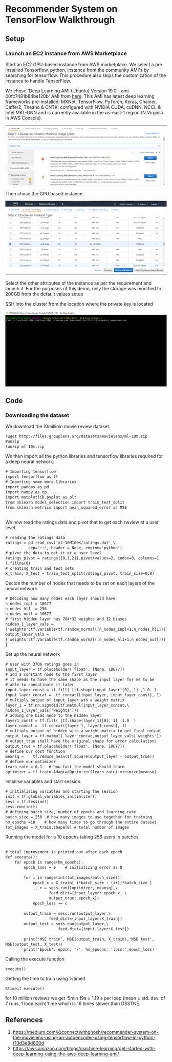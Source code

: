 # Recommender System on TensorFlow Walkthrough

## Setup

### Launch an EC2 instance from AWS Marketplace

Start an EC2 GPU-based instance from AWS marketplace. We select a pre installed Tensorflow, 
python, instance from the community AMI's by searching for tensorflow. This procedure also skips the customization of the instance to handle TensorFlow.

We chose 'Deep Learning AMI (Ubuntu) Version 19.0 - ami-00fc7481b84be120b' AMI from [here](https://console.aws.amazon.com/ec2/v2/home?region=us-east-1#LaunchInstanceWizard:).
This AMI has latest deep learning frameworks pre-installed: MXNet, TensorFlow, PyTorch, Keras, Chainer, Caffe/2, Theano & CNTK, configured with NVIDIA CUDA, cuDNN, NCCL & Intel MKL-DNN and is currently available in the us-east-1 region (N.Virginia in AWS Console).


![Selecting an AMI with tensorflow preinstalled](TF_AMI.PNG)

Then chose the GPU based instance.

![Select a gpu based instance](TF_GPU.PNG)

Select the other attributes of the instance as per the requirement and
launch it. For the purposes of this demo, only the storage was modified
to 200GB from the default values setup

SSH into the cluster from the location where the private key is located
    
![SSH syntax to login to ubuntu system](TF_SSH.PNG) 

## Code

### Downloading the dataset
We download the 10millioin movie review dataset.


```{bash, eval=FALSE}
!wget http://files.grouplens.org/datasets/movielens/ml-10m.zip
#unzip 
!unzip ml-10m.zip
```

We then import all the python libraries and tensorflow libraries required for a deep neural network.

```{python, eval = FALSE, python.reticulate = FALSE}
# Importing tensorflow
import tensorflow as tf
# Importing some more libraries
import pandas as pd
import numpy as np
import matplotlib.pyplot as plt
from sklearn.model_selection import train_test_split
from sklearn.metrics import mean_squared_error as MSE


```

We now read the ratings data and pivot that to get each rwview at a user level.

```{python, eval=FALSE, python.reticulate = FALSE}
# reading the ratings data
ratings = pd.read_csv('ml-10M100K/ratings.dat',\
          sep="::", header = None, engine='python')
# pivot the data to get it at a user level
ratings_pivot = ratings[[0,1,2]].pivot(values=2, index=0, columns=1 ).fillna(0)
# creating train and test sets
X_train, X_test = train_test_split(ratings_pivot, train_size=0.8)
```


Decide the number of nodes that needs to be set on each layers of the neural network.

```{python, eval=FALSE, python.reticulate = FALSE}
# Deciding how many nodes each layer should have
n_nodes_inpl = 10677  
n_nodes_hl1  = 256  
n_nodes_outl = 10677  
# first hidden layer has 784*32 weights and 32 biases
hidden_1_layer_vals = {'weights':tf.Variable(tf.random_normal([n_nodes_inpl+1,n_nodes_hl1]))}
output_layer_vals = {'weights':tf.Variable(tf.random_normal([n_nodes_hl1+1,n_nodes_outl])) }

```


Set up the neural network

```{python, eval=FALSE, python.reticulate = FALSE}
# user with 3706 ratings goes in
input_layer = tf.placeholder('float', [None, 10677])
# add a constant node to the first layer
# it needs to have the same shape as the input layer for me to be
# able to concatinate it later
input_layer_const = tf.fill( [tf.shape(input_layer)[0], 1] ,1.0  )
input_layer_concat =  tf.concat([input_layer, input_layer_const], 1)
# multiply output of input_layer wth a weight matrix 
layer_1 = tf.nn.sigmoid(tf.matmul(input_layer_concat,\
hidden_1_layer_vals['weights']))
# adding one bias node to the hidden layer
layer1_const = tf.fill( [tf.shape(layer_1)[0], 1] ,1.0  )
layer_concat =  tf.concat([layer_1, layer1_const], 1)
# multiply output of hidden with a weight matrix to get final output
output_layer = tf.matmul( layer_concat,output_layer_vals['weights'])
# output_true shall have the original shape for error calculations
output_true = tf.placeholder('float', [None, 10677])
# define our cost function
meansq =    tf.reduce_mean(tf.square(output_layer - output_true))
# define our optimizer
learn_rate = 0.1   # how fast the model should learn
optimizer = tf.train.AdagradOptimizer(learn_rate).minimize(meansq)
```
Initialise variables and start session.

```{python, eval=FALSE, python.reticulate = FALSE}
# initialising variables and starting the session
init = tf.global_variables_initializer()
sess = tf.Session()
sess.run(init)
# defining batch size, number of epochs and learning rate
batch_size = 256  # how many images to use together for training
hm_epochs =10    # how many times to go through the entire dataset
tot_images = X_train.shape[0] # total number of images
```

Running the model for a 10 epochs taking 256 users in batches.

```{python, eval=FALSE, python.reticulate = FALSE}

# total improvement is printed out after each epoch
def execute():
    for epoch in range(hm_epochs):
        epoch_loss = 0    # initializing error as 0

        for i in range(int(tot_images/batch_size)):
            epoch_x = X_train[ i*batch_size : (i+1)*batch_size ]
            _, c = sess.run([optimizer, meansq],\
                   feed_dict={input_layer: epoch_x, \
                   output_true: epoch_x})
            epoch_loss += c

        output_train = sess.run(output_layer,\
                   feed_dict={input_layer:X_train})
        output_test = sess.run(output_layer,\
                       feed_dict={input_layer:X_test})

        print('MSE train', MSE(output_train, X_train),'MSE test', MSE(output_test, X_test))      
        print('Epoch', epoch, '/', hm_epochs, 'loss:',epoch_loss)
```


Calling the execute function

```{python, eval=FALSE, python.reticulate = FALSE}
execute()
```


Getting the time to train using %timeit.

```{python, eval=FALSE, python.reticulate = FALSE}
%timeit execute()
```

for 10 million reviews we get '5min 19s ± 1.19 s per loop (mean ± std. dev. of 7 runs, 1 loop each)'time which is 16 times slower than DSSTNE.


## References

1) https://medium.com/@connectwithghosh/recommender-system-on-the-movielens-using-an-autoencoder-using-tensorflow-in-python-f13d3e8d600d
2) https://aws.amazon.com/blogs/machine-learning/get-started-with-deep-learning-using-the-aws-deep-learning-ami/
